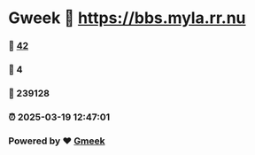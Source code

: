 # Gweek :link: https://bbs.myla.rr.nu 
### :page_facing_up: [42](https://bbs.myla.rr.nu/tag.html) 
### :speech_balloon: 4 
### :hibiscus: 239128 
### :alarm_clock: 2025-03-19 12:47:01 
### Powered by :heart: [Gmeek](https://github.com/Meekdai/Gmeek)
